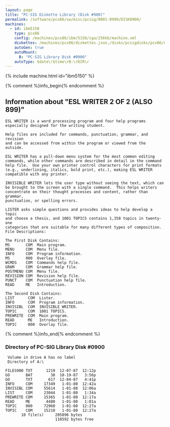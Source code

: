 ```yaml
---
layout: page
title: "PC-SIG Diskette Library (Disk #900)"
permalink: /software/pcx86/sw/misc/pcsig/0001-0999/DISK0900/
machines:
  - id: ibm5150
    type: pcx86
    config: /machines/pcx86/ibm/5150/cga/256kb/machine.xml
    diskettes: /machines/pcx86/diskettes.json,/disks/pcsigdisks/pcx86/diskettes.json
    autoGen: true
    autoMount:
      B: "PC-SIG Library Disk #0900"
    autoType: $date\r$time\rB:\rDIR\r
---
```


{% include machine.html id="ibm5150" %}

{% comment %}info_begin{% endcomment %}

## Information about "ESL WRITER 2 OF 2 (ALSO 899)"

    ESL WRITER is a word processing program and four help programs
    especially designed for the writing student.
    
    Help files are included for commands, punctuation, grammar, and revision
    and can be accessed from within the program or viewed from the outside.
    
    ESL WRITER has a pull-down menu system for the most common editing
    commands, while other commands are described in detail in the command
    help file.  Use your own printer control characters for print formats
    (e.g., underlining, italics, bold print, etc.), making ESL WRITER
    compatible with any printer.
    
    INVISIBLE WRITER lets the user type without seeing the text, which can
    be brought to the screen with a single command.  This helps writers
    concentrate on their thought processes and content, rather than grammar,
    punctuation, or spelling errors.
    
    LISTER asks simple questions and provides ideas to help develop a topic
    and choose a thesis, and 1001 TOPICS contains 1,358 topics in twenty-one
    categories that are suitable for many different types of composition.
    File Descriptions:
    
    The First Disk Contains:
    MS       COM  Main program.
    MENU     COM  Menu file.
    INFO     COM  Program information.
    MS       000  Overlay file.
    WCMDS    COM  Commands help file.
    GRAM     COM  Grammar help file.
    POSTMENU COM  Menu file.
    REVISION COM  Revision help file.
    PUNCT    COM  Punctuation help file.
    READ     ME   Introduction.
    
    The Second Disk Contains:
    LIST      COM  Lister.
    INFO      COM  Program information.
    INVISIBL  COM  INVISIBLE WRITER.
    TOPIC     COM  1001 TOPICS.
    PREWRITE  COM  Main program.
    READ      ME   Introduction.
    TOPIC     000  Overlay file.
{% comment %}info_end{% endcomment %}


### Directory of PC-SIG Library Disk #0900

     Volume in drive A has no label
     Directory of A:\

    FILES900 TXT      1219  12-07-87  12:12p
    GO       BAT        38  10-19-87   3:56p
    GO       TXT       617  12-04-87   4:41p
    INFO     COM     17349   1-01-80  12:42a
    INVISIBL COM     55614   1-01-80  12:06a
    LIST     COM     23044   1-01-80   1:34a
    PREWRITE COM     15365   1-01-80  12:17a
    READ     ME       4480   1-01-80   1:01a
    TOPIC    000     72960   1-01-80  12:27a
    TOPIC    COM     15210   1-01-80  12:27a
           10 file(s)     205896 bytes
                          110592 bytes free
